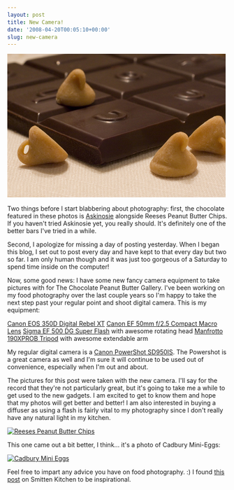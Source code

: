 ```yaml
---
layout: post
title: New Camera!
date: '2008-04-20T00:05:10+00:00'
slug: new-camera
---
```

<a href="http://www.flickr.com/photos/kstar810/2426861474/"><img src='images/uploads/2008/04/img_6476_02.jpg' alt='Chocolate bar with Peanut Butter Chips' /></a>

Two things before I start blabbering about photography: first, the chocolate featured in these photos is <a href="https://www.askinosie.com/p-13-soconusco-75-85g3-oz.aspx">Askinosie</a> alongside Reeses Peanut Butter Chips. If you haven't tried Askinosie yet, you really should. It's definitely one of the better bars I've tried in a while. 

Second, I apologize for missing a day of posting yesterday. When I began this blog, I set out to post every day and have kept to that every day but two so far. I am only human though and it was just too gorgeous of a Saturday to spend time inside on the computer!

Now, some good news: I have some new fancy camera equipment to take pictures with for The Chocolate Peanut Butter Gallery. I've been working on my food photography over the last couple years so I'm happy to take the next step past your regular point and shoot digital camera. This is my equipment:

<a href="http://www.amazon.com/Canon-Digital-Rebel-XT-Camera/dp/B0007QKMSC/ref=sr_1_8?ie=UTF8&s=electronics&qid=1208634241&sr=8-8">Canon EOS 350D Digital Rebel XT</a>
<a href="http://www.amazon.com/gp/product/B00006I53V">Canon EF 50mm f/2.5 Compact Macro Lens</a>
<a href="http://www.amazon.com/Sigma-500-Super-Flash-Cameras/dp/B0002P19NK/ref=sr_1_4?ie=UTF8&s=electronics&qid=1206280249&sr=8-4">Sigma EF 500 DG Super Flash</a> with awesome rotating head
<a href="http://www.flickr.com/photos/kstar810/2123569008/">Manfrotto 190XPROB Tripod</a> with awesome extendable arm

My regular digital camera is a <a href="http://www.amazon.com/Canon-PowerShot-SD950IS-Stabilized-Titanium/dp/B000V1VG2O">Canon PowerShot SD950IS</a>. The Powershot is a great camera as well and I'm sure it will continue to be used out of convenience, especially when I'm out and about. 

The pictures for this post were taken with the new camera. I'll say for the record that they're not particularly great, but it's going to take me a while to get used to the new gadgets. I am excited to get to know them and hope that my photos will get better and better! I am also interested in buying a diffuser as using a flash is fairly vital to my photography since I don't really have any natural light in my kitchen.

<a href="http://www.flickr.com/photos/kstar810/2426910012/in/photostream/"><img src="http://farm3.static.flickr.com/2198/2426910012_53c0a5d98d.jpg?v=0" alt="Reeses Peanut Butter Chips" /></a>

This one came out a bit better, I think... it's a photo of Cadbury Mini-Eggs:

<a href="http://www.flickr.com/photos/kstar810/2426161026/in/photostream/"><img src="http://farm3.static.flickr.com/2140/2426161026_5148dd8fd2.jpg?v=0" alt="Cadbury Mini Eggs" /></a>

Feel free to impart any advice you have on food photography. :) I found <a href="http://smittenkitchen.com/2007/11/our-approach-to-food-photos/">this post</a> on Smitten Kitchen to be inspirational.
